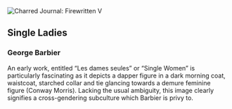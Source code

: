 <div class="artwork-of-the-day">
  <div class="container">
    <div class="img-wrapper">
      <img
        src="https://uploads8.wikiart.org/00255/images/george-barbier/singleladies.jpeg"
        alt="Charred Journal: Firewritten V" />
    </div>
    <div class="artwork-detail">
      <div class="artwork-origin"> 
        <h2 class="artwork-name">Single Ladies</h2>
        <h3 class="artist">
          George Barbier
        </h3>
      </div>
      <p class="description">
        <span class="artwork-description-text ng-binding" ng-bind-html="viewModel.ArtworkOfTheDay.Description | unsafe">An early work, entitled “Les dames seules” or “Single Women” is particularly fascinating as it depicts a dapper figure in a dark morning coat, waistcoat, starched collar and tie glancing towards a demure feminine figure (Conway Morris). Lacking the usual ambiguity, this image clearly signifies a cross-gendering subculture which Barbier is privy to.</span>
                        <div class="text-shadow-container ng-hide" ng-show="showShadow"></div>
      </p>
    </div>
  </div>

</div>
